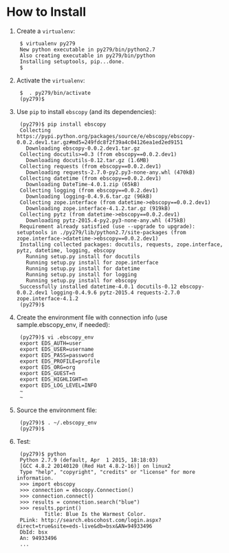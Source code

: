 # How to Install

1. Create a `virtualenv`:

		$ virtualenv py279
		New python executable in py279/bin/python2.7
		Also creating executable in py279/bin/python
		Installing setuptools, pip...done. 
		$ 

2. Activate the `virtualenv`:

		$  . py279/bin/activate
		(py279)$ 

3. Use `pip` to install `ebscopy` (and its dependencies):

		(py279)$ pip install ebscopy
		Collecting https://pypi.python.org/packages/source/e/ebscopy/ebscopy-0.0.2.dev1.tar.gz#md5=249fdc8f2f39a4c04126ea1ed2ed9151
		  Downloading ebscopy-0.0.2.dev1.tar.gz
		Collecting docutils>=0.3 (from ebscopy==0.0.2.dev1)
		  Downloading docutils-0.12.tar.gz (1.6MB)
		Collecting requests (from ebscopy==0.0.2.dev1)
		  Downloading requests-2.7.0-py2.py3-none-any.whl (470kB)
		Collecting datetime (from ebscopy==0.0.2.dev1)
		  Downloading DateTime-4.0.1.zip (65kB)
		Collecting logging (from ebscopy==0.0.2.dev1)
		  Downloading logging-0.4.9.6.tar.gz (96kB)
		Collecting zope.interface (from datetime->ebscopy==0.0.2.dev1)
		  Downloading zope.interface-4.1.2.tar.gz (919kB)
		Collecting pytz (from datetime->ebscopy==0.0.2.dev1)
		  Downloading pytz-2015.4-py2.py3-none-any.whl (475kB)
		Requirement already satisfied (use --upgrade to upgrade): setuptools in ./py279/lib/python2.7/site-packages (from zope.interface->datetime->ebscopy==0.0.2.dev1)
		Installing collected packages: docutils, requests, zope.interface, pytz, datetime, logging, ebscopy
		  Running setup.py install for docutils
		  Running setup.py install for zope.interface
		  Running setup.py install for datetime
		  Running setup.py install for logging
		  Running setup.py install for ebscopy
		Successfully installed datetime-4.0.1 docutils-0.12 ebscopy-0.0.2.dev1 logging-0.4.9.6 pytz-2015.4 requests-2.7.0 zope.interface-4.1.2
		(py279)$ 

4. Create the environment file with connection info (use sample.ebscopy_env, if needed):

		(py279)$ vi .ebscopy_env
		export EDS_AUTH=user
		export EDS_USER=username
		export EDS_PASS=password
		export EDS_PROFILE=profile
		export EDS_ORG=org
		export EDS_GUEST=n
		export EDS_HIGHLIGHT=n
		export EDS_LOG_LEVEL=INFO
		~
		~

5. Source the environment file:

		(py279)$ . ~/.ebscopy_env
		(py279)$ 

6. Test:

		(py279)$ python          
		Python 2.7.9 (default, Apr  1 2015, 18:18:03) 
		[GCC 4.8.2 20140120 (Red Hat 4.8.2-16)] on linux2
		Type "help", "copyright", "credits" or "license" for more information.
		>>> import ebscopy
		>>> connection = ebscopy.Connection()
		>>> connection.connect()
		>>> results = connection.search("blue")
		>>> results.pprint()
				Title: Blue Is the Warmest Color.
		PLink: http://search.ebscohost.com/login.aspx?direct=true&site=eds-live&db=bsx&AN=94933496
		DbId: bsx
		An: 94933496
		...



